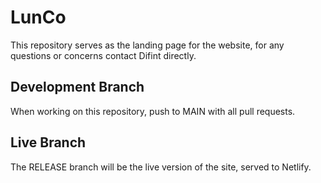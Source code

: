 # LunCo 

This repository serves as the landing page for the website, for any questions or concerns contact Difint directly.  

## Development Branch

When working on this repository, push to MAIN with all pull requests.  

## Live Branch

The RELEASE branch will be the live version of the site, served to Netlify. 